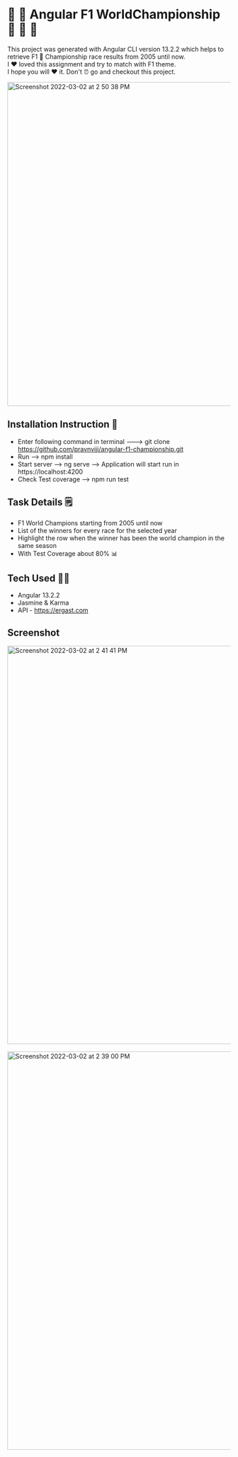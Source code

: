 # 🏁 🏁 Angular F1 WorldChampionship 🏁 🏁 🚀

This project was generated with Angular CLI version 13.2.2 which helps to retrieve F1 🚀 Championship race results from 2005 until now.<br>
I ❤️ loved this assignment and try to match with F1 theme.<br> I hope you will ❤️ it. Don't ⏰ go and checkout this project.

<img width="732" alt="Screenshot 2022-03-02 at 2 50 38 PM" src="https://user-images.githubusercontent.com/2680132/156310150-f081b06a-40b0-47be-9322-70eed3f023ac.png">

## Installation Instruction 📝

- Enter following command in terminal ---> git clone https://github.com/pravnviji/angular-f1-championship.git
- Run --> npm install 
- Start server --> ng serve --> Application will start run in https://localhost:4200
- Check Test coverage --> npm run test

## Task Details 🗒

- F1 World Champions starting from 2005 until now
- List of the winners for every race for the selected year
- Highlight the row when the winner has been the world champion in the same season
- With Test Coverage about 80% 📊

## Tech Used 👨‍💻

- Angular 13.2.2
- Jasmine & Karma
- API - https://ergast.com

## Screenshot
<img width="900" alt="Screenshot 2022-03-02 at 2 41 41 PM" src="https://user-images.githubusercontent.com/2680132/156309189-dd5ba1a7-56c2-4257-bea8-d1c80478cd60.png">
<br><br>
<img width="900" alt="Screenshot 2022-03-02 at 2 39 00 PM" src="https://user-images.githubusercontent.com/2680132/156309196-b2e62d45-ac69-4635-a55a-c4e61fd26c02.png">
